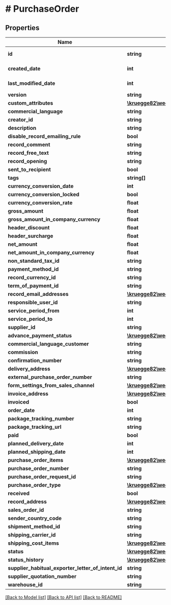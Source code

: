 # # PurchaseOrder

## Properties

Name | Type | Description | Notes
------------ | ------------- | ------------- | -------------
**id** | **string** |  | [optional] [readonly]
**created_date** | **int** |  | [optional] [readonly]
**last_modified_date** | **int** |  | [optional] [readonly]
**version** | **string** |  | [optional]
**custom_attributes** | [**\kruegge82\weclapp\Model\CustomAttribute[]**](CustomAttribute.md) |  | [optional]
**commercial_language** | **string** |  | [optional]
**creator_id** | **string** |  | [optional]
**description** | **string** |  | [optional]
**disable_record_emailing_rule** | **bool** |  | [optional]
**record_comment** | **string** |  | [optional]
**record_free_text** | **string** |  | [optional]
**record_opening** | **string** |  | [optional]
**sent_to_recipient** | **bool** |  | [optional]
**tags** | **string[]** |  | [optional]
**currency_conversion_date** | **int** |  | [optional]
**currency_conversion_locked** | **bool** |  | [optional]
**currency_conversion_rate** | **float** |  | [optional]
**gross_amount** | **float** |  | [optional]
**gross_amount_in_company_currency** | **float** |  | [optional]
**header_discount** | **float** |  | [optional]
**header_surcharge** | **float** |  | [optional]
**net_amount** | **float** |  | [optional]
**net_amount_in_company_currency** | **float** |  | [optional]
**non_standard_tax_id** | **string** |  | [optional]
**payment_method_id** | **string** |  | [optional]
**record_currency_id** | **string** |  | [optional]
**term_of_payment_id** | **string** |  | [optional]
**record_email_addresses** | [**\kruegge82\weclapp\Model\EmailAddresses**](EmailAddresses.md) |  | [optional]
**responsible_user_id** | **string** |  | [optional]
**service_period_from** | **int** |  | [optional]
**service_period_to** | **int** |  | [optional]
**supplier_id** | **string** |  | [optional]
**advance_payment_status** | [**\kruegge82\weclapp\Model\AdvancePaymentStatus**](AdvancePaymentStatus.md) |  | [optional]
**commercial_language_customer** | **string** |  | [optional]
**commission** | **string** |  | [optional]
**confirmation_number** | **string** |  | [optional]
**delivery_address** | [**\kruegge82\weclapp\Model\RecordAddress**](RecordAddress.md) |  | [optional]
**external_purchase_order_number** | **string** |  | [optional]
**form_settings_from_sales_channel** | [**\kruegge82\weclapp\Model\DistributionChannel**](DistributionChannel.md) |  | [optional]
**invoice_address** | [**\kruegge82\weclapp\Model\RecordAddress**](RecordAddress.md) |  | [optional]
**invoiced** | **bool** |  | [optional]
**order_date** | **int** |  | [optional]
**package_tracking_number** | **string** |  | [optional]
**package_tracking_url** | **string** |  | [optional]
**paid** | **bool** |  | [optional]
**planned_delivery_date** | **int** |  | [optional]
**planned_shipping_date** | **int** |  | [optional]
**purchase_order_items** | [**\kruegge82\weclapp\Model\PurchaseOrderItem[]**](PurchaseOrderItem.md) |  | [optional]
**purchase_order_number** | **string** |  | [optional]
**purchase_order_request_id** | **string** |  | [optional]
**purchase_order_type** | [**\kruegge82\weclapp\Model\SupplierOrderType**](SupplierOrderType.md) |  | [optional]
**received** | **bool** |  | [optional]
**record_address** | [**\kruegge82\weclapp\Model\RecordAddress**](RecordAddress.md) |  | [optional]
**sales_order_id** | **string** |  | [optional]
**sender_country_code** | **string** |  | [optional]
**shipment_method_id** | **string** |  | [optional]
**shipping_carrier_id** | **string** |  | [optional]
**shipping_cost_items** | [**\kruegge82\weclapp\Model\PurchaseOrderShippingCostItem[]**](PurchaseOrderShippingCostItem.md) |  | [optional]
**status** | [**\kruegge82\weclapp\Model\SupplierOrderStatusType**](SupplierOrderStatusType.md) |  | [optional]
**status_history** | [**\kruegge82\weclapp\Model\PurchaseOrderStatusHistory[]**](PurchaseOrderStatusHistory.md) |  | [optional]
**supplier_habitual_exporter_letter_of_intent_id** | **string** |  | [optional]
**supplier_quotation_number** | **string** |  | [optional]
**warehouse_id** | **string** |  | [optional]

[[Back to Model list]](../../README.md#models) [[Back to API list]](../../README.md#endpoints) [[Back to README]](../../README.md)
